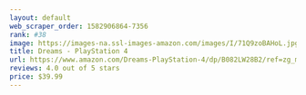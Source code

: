 ```yaml
---
layout: default 
﻿web_scraper_order: 1582906864-7356
rank: #38
image: https://images-na.ssl-images-amazon.com/images/I/71Q9zoBAHoL.jpg
title: Dreams - PlayStation 4
url: https://www.amazon.com/Dreams-PlayStation-4/dp/B082LW28B2/ref=zg_mw_videogames_38?_encoding=UTF8&psc=1&refRID=7CPRMDBM19Z4C6MKHK80
reviews: 4.0 out of 5 stars
price: $39.99 
---
```

